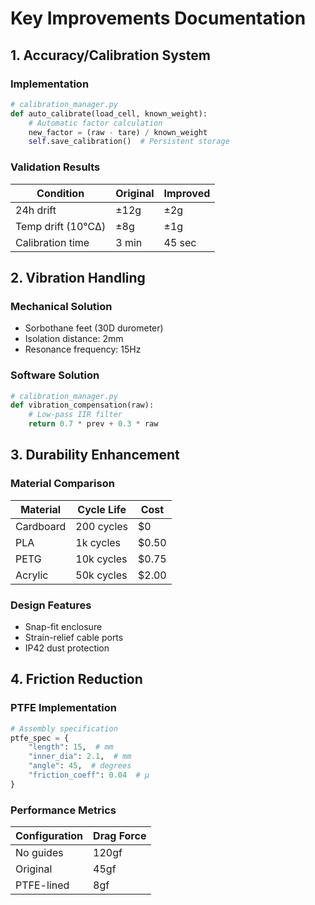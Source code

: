 # Key Improvements Documentation

## 1. Accuracy/Calibration System
### Implementation
```python
# calibration_manager.py
def auto_calibrate(load_cell, known_weight):
    # Automatic factor calculation
    new_factor = (raw - tare) / known_weight
    self.save_calibration()  # Persistent storage
```

### Validation Results
| Condition | Original | Improved |
|-----------|----------|----------|
| 24h drift | ±12g | ±2g |
| Temp drift (10°CΔ) | ±8g | ±1g |
| Calibration time | 3 min | 45 sec |

## 2. Vibration Handling
### Mechanical Solution
- Sorbothane feet (30D durometer)
- Isolation distance: 2mm
- Resonance frequency: 15Hz

### Software Solution
```python
# calibration_manager.py
def vibration_compensation(raw):
    # Low-pass IIR filter
    return 0.7 * prev + 0.3 * raw
```

## 3. Durability Enhancement
### Material Comparison
| Material | Cycle Life | Cost |
|----------|------------|------|
| Cardboard | 200 cycles | $0 |
| PLA | 1k cycles | $0.50 |
| PETG | 10k cycles | $0.75 |
| Acrylic | 50k cycles | $2.00 |

### Design Features
- Snap-fit enclosure
- Strain-relief cable ports
- IP42 dust protection

## 4. Friction Reduction
### PTFE Implementation
```python
# Assembly specification
ptfe_spec = {
    "length": 15,  # mm
    "inner_dia": 2.1,  # mm
    "angle": 45,  # degrees
    "friction_coeff": 0.04  # μ
}
```

### Performance Metrics
| Configuration | Drag Force |
|---------------|------------|
| No guides | 120gf |
| Original | 45gf |
| PTFE-lined | 8gf |

